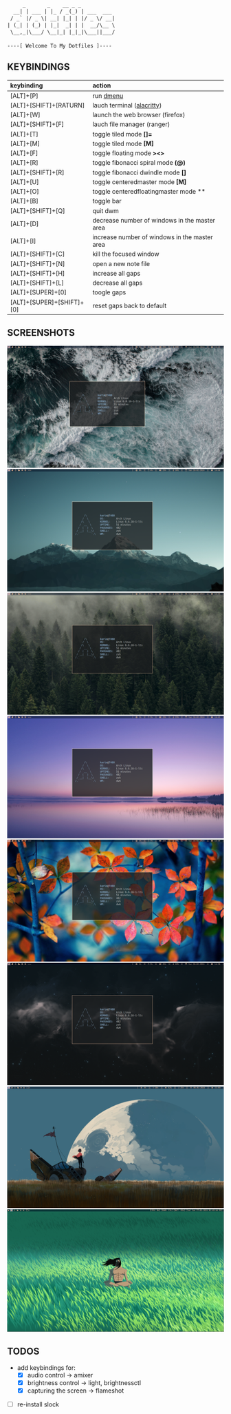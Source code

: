 ```
     _       _    __ _ _
  __| | ___ | |_ / _(_) | ___  ___
 / _` |/ _ \| __| |_| | |/ _ \/ __|
| (_| | (_) | |_|  _| | |  __/\__ \
 \__,_|\___/ \__|_| |_|_|\___||___/

----[ Welcome To My Dotfiles ]----
```

## KEYBINDINGS

|       keybinding          |                   action                      |
|:--------------------------|:----------------------------------------------|
| [ALT]+[P]                 | run [dmenu](tools.suckless.org/dmenu)         |
| [ALT]+[SHIFT]+[RATURN]    | lauch terminal ([alacritty](alcritty.org))    |
| [ALT]+[W]                 | launch the web browser (firefox)              |
| [ALT]+[SHIFT]+[F]         | lauch file manager (ranger)                   |
| [ALT]+[T]                 | toggle tiled mode **[]=**                     |
| [ALT]+[M]                 | toggle tiled mode **[M]**                     |
| [ALT]+[F]                 | toggle floating mode **><>**                  |
| [ALT]+[R]                 | toggle fibonacci spiral mode **(@)**          |
| [ALT]+[SHIFT]+[R]         | toggle fibonacci dwindle mode **[\]**         |
| [ALT]+[U]                 | toggle centeredmaster mode **[M]**            |
| [ALT]+[O]                 | toggle centeredfloatingmaster mode **|M|**    |
| [ALT]+[B]                 | toggle bar                                    |
| [ALT]+[SHIFT]+[Q]         | quit dwm                                      |
| [ALT]+[D]                 | decrease number of windows in the master area |
| [ALT]+[I]                 | increase number of windows in the master area |
| [ALT]+[SHIFT]+[C]         | kill the focused window                       |
| [ALT]+[SHIFT]+[N]         | open a new note file                          |
| [ALT]+[SHIFT]+[H]         | increase all gaps                             |
| [ALT]+[SHIFT]+[L]         | decrease all gaps                             |
| [ALT]+[SUPER]+[0]         | toogle gaps                                   |
| [ALT]+[SUPER]+[SHIFT]+[0] | reset gaps back to default                    |

## SCREENSHOTS

<!-- ### dwm -->

![](screenshots/dwm/2024-02-18_14-42.png)
![](screenshots/dwm/2024-02-18_14-44_1.png)
![](screenshots/dwm/2024-02-18_14-45.png)
![](screenshots/dwm/2024-02-18_14-46.png)
![](screenshots/dwm/2024-02-18_14-49.png)
![](screenshots/dwm/dwm-18-02-24.png)
![](screenshots/dwm/dwm-05-02-24-21.png)
![](screenshots/dwm/dwm-27-01-24.png)

## TODOS

- add keybindings for:
    - [X] audio control -> amixer
    - [X] brightness control -> light, brightnessctl
    - [X] capturing the screen -> flameshot
- [ ] re-install slock

